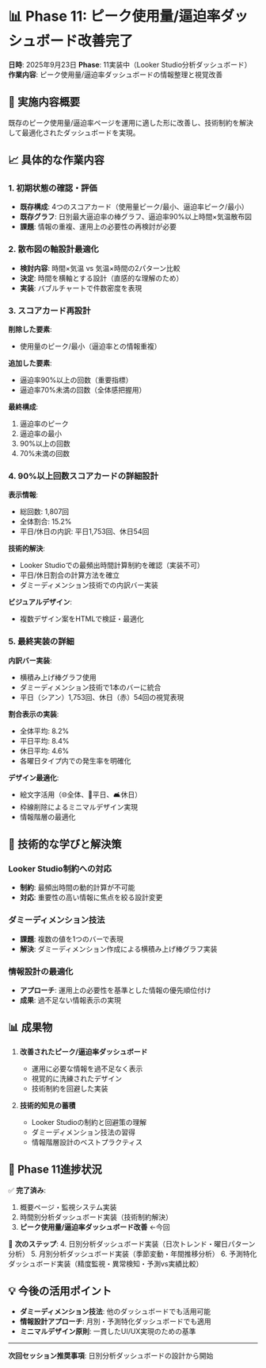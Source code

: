 # 📊 Phase 11: ピーク使用量/逼迫率ダッシュボード改善完了

**日時**: 2025年9月23日
**Phase**: 11実装中（Looker Studio分析ダッシュボード）
**作業内容**: ピーク使用量/逼迫率ダッシュボードの情報整理と視覚改善

## 🎯 実施内容概要

既存のピーク使用量/逼迫率ページを運用に適した形に改善し、技術制約を解決して最適化されたダッシュボードを実現。

## 📈 具体的な作業内容

### 1. 初期状態の確認・評価
- **既存構成**: 4つのスコアカード（使用量ピーク/最小、逼迫率ピーク/最小）
- **既存グラフ**: 日別最大逼迫率の棒グラフ、逼迫率90%以上時間×気温散布図
- **課題**: 情報の重複、運用上の必要性の再検討が必要

### 2. 散布図の軸設計最適化
- **検討内容**: 時間×気温 vs 気温×時間の2パターン比較
- **決定**: 時間を横軸とする設計（直感的な理解のため）
- **実装**: バブルチャートで件数密度を表現

### 3. スコアカード再設計
**削除した要素**:
- 使用量のピーク/最小（逼迫率との情報重複）

**追加した要素**:
- 逼迫率90%以上の回数（重要指標）
- 逼迫率70%未満の回数（全体感把握用）

**最終構成**:
1. 逼迫率のピーク
2. 逼迫率の最小
3. 90%以上の回数
4. 70%未満の回数

### 4. 90%以上回数スコアカードの詳細設計

**表示情報**:
- 総回数: 1,807回
- 全体割合: 15.2%
- 平日/休日の内訳: 平日1,753回、休日54回

**技術的解決**:
- Looker Studioでの最頻出時間計算制約を確認（実装不可）
- 平日/休日割合の計算方法を確立
- ダミーディメンション技術での内訳バー実装

**ビジュアルデザイン**:
- 複数デザイン案をHTMLで検証・最適化

### 5. 最終実装の詳細

**内訳バー実装**:
- 横積み上げ棒グラフ使用
- ダミーディメンション技術で1本のバーに統合
- 平日（シアン）1,753回、休日（赤）54回の視覚表現

**割合表示の実装**:
- 全体平均: 8.2%
- 平日平均: 8.4%
- 休日平均: 4.6%
- 各曜日タイプ内での発生率を明確化

**デザイン最適化**:
- 絵文字活用（🌐全体、💼平日、🛋️休日）
- 枠線削除によるミニマルデザイン実現
- 情報階層の最適化

## 🔧 技術的な学びと解決策

### Looker Studio制約への対応
- **制約**: 最頻出時間の動的計算が不可能
- **対応**: 重要性の高い情報に焦点を絞る設計変更

### ダミーディメンション技法
- **課題**: 複数の値を1つのバーで表現
- **解決**: ダミーディメンション作成による横積み上げ棒グラフ実装

### 情報設計の最適化
- **アプローチ**: 運用上の必要性を基準とした情報の優先順位付け
- **成果**: 過不足ない情報表示の実現

## 📊 成果物

1. **改善されたピーク/逼迫率ダッシュボード**
   - 運用に必要な情報を過不足なく表示
   - 視覚的に洗練されたデザイン
   - 技術制約を回避した実装

2. **技術的知見の蓄積**
   - Looker Studioの制約と回避策の理解
   - ダミーディメンション技法の習得
   - 情報階層設計のベストプラクティス

## 🎯 Phase 11進捗状況

✅ **完了済み**:
1. 概要ページ・監視システム実装
2. 時間別分析ダッシュボード実装（技術制約解決）
3. **ピーク使用量/逼迫率ダッシュボード改善** ←今回

🔄 **次のステップ**:
4. 日別分析ダッシュボード実装（日次トレンド・曜日パターン分析）
5. 月別分析ダッシュボード実装（季節変動・年間推移分析）
6. 予測特化ダッシュボード実装（精度監視・異常検知・予測vs実績比較）

## 💡 今後の活用ポイント

- **ダミーディメンション技法**: 他のダッシュボードでも活用可能
- **情報設計アプローチ**: 月別・予測特化ダッシュボードでも適用
- **ミニマルデザイン原則**: 一貫したUI/UX実現のための基準

---

**次回セッション推奨事項**: 日別分析ダッシュボードの設計から開始